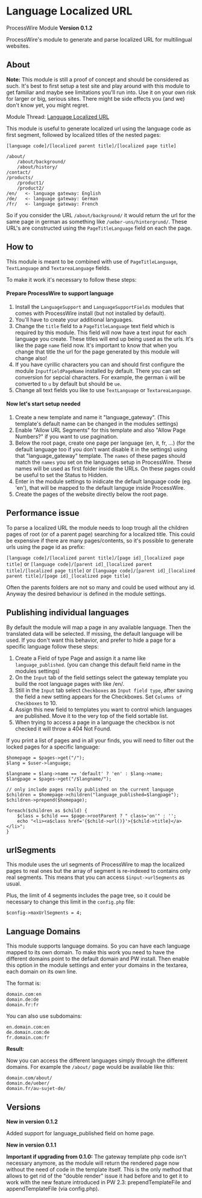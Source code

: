 Language Localized URL
=========================

ProcessWire Module **Version 0.1.2**

ProcessWire's module to generate and parse localized URL for multilingual websites.

## About

**Note:** This module is still a proof of concept and should be considered as such. It's best to first setup a test site and play around with this module to get familiar and maybe see limitations you'll run into. Use it on your own risk for larger or big, serious sites. There might be side effects you (and we) don't know yet, you might regret.

Module Thread: [Language Localized URL](http://processwire.com/talk/topic/1342-languagelocalizedurl/)

This module is useful to generate localized url using the language code as first segment, followed by localized titles of the nested pages:

`[language code]/[localized parent title]/[localized page title]`

	/about/
	    /about/background/
	    /about/history/
	/contact/
	/products/
	    /product1/
	    /product2/
	/en/   <- language gateway: English
	/de/   <- language gateway: German
	/fr/   <- language gateway: French

So if you consider the URL `/about/background/` it would return the url for the same page in german as something like `/ueber-uns/hintergrund/`. These URL's are constructed using the `PageTitleLanguage` field on each the page.

## How to

This module is meant to be combined with use of `PageTitleLanguage`, `TextLanguage` and `TextareaLanguage` fields.

To make it work it's necessary to follow these steps:

#### Prepare ProcessWire to support language
1. Install the `LanguageSupport` and `LanguageSupportFields` modules that comes with ProcessWire install (but not installed by default).
1. You'll have to create your additional languages.
1. Change the `title` field to a `PageTitleLanguage` text field which is required by this module. This field will now have a text input for each language you create. These titles will end up being used as the urls. It's like the page `name` field now. It's important to know that when you change that title the url for the page generated by this module will change also!
1. If you have cyrillic characters you can and should first configure the module `InputfieldPageName` installed by default. There you can set conversion for sepcial characters. For example, the german `ü` will be converted to `u` by default but should be `ue`.
1. Change all text fields you like to use `TextLanguage` or `TextareaLanguage`.

#### Now let's start setup needed
1. Create a new template and name it "language_gateway". (This template's default name can be changed in the modules settings)
1. Enable "Allow URL Segments" for this template and also "Allow Page Numbers?" if you want to use pagination.
1. Below the root page, create one page per language (en, it, fr, ...) (for the default language too if you don't want disable it in the settings) using that "language_gateway" template.
The `names` of these pages should match the `names` you set on the languages setup in ProcessWire. These names will be used as first folder inside the URLs. On these pages could be useful to set the Status to Hidden.
1. Enter in the module settings to inidicate the default language code (eg. 'en'), that will be mapped to the default languge inside ProcessWire.
1. Create the pages of the website directly below the root page.

## Performance issue

To parse a localized URL the module needs to loop trough all the children pages of root (or of a parent page) searching for a localized title.
This could be expensive if there are many pages/contents, so it's possible to generate urls using the page id as prefix:

`[language code]/[localized parent title]/[page id]_[localized page title]`
or
`[language code]/[parent id]_[localized parent title]/[localized page title]`
or
`[language code]/[parent id]_[localized parent title]/[page id]_[localized page title]`

Often the parents folders are not so many and could be used without any id.
Anyway the desired behaviour is defined in the module settings.

## Publishing individual languages

By default the module will map a page in any available language. Then the translated data will be selected. If missing, the default language will be used. If you don't want this behavior, and prefer to hide a page for a specific language follow these steps:

1. Create a Field of type Page and assign it a name like `language_published`. (you can change this default field name in the modules settings)
1. On the `Input` tab of the field settings select the gateway template you build the root language pages with like /en/.
1. Still in the `Input` tab select `Checkboxes` as `Input field type`, after saving the field a new setting appears for the Checkboxes. Set `Columns of Checkboxes` to 10.
1. Assign this new field to templates you want to control which languages are published. Move it to the very top of the field sortable list.
1. When trying to access a page in a language the checkbox is not checked it will throw a 404 Not Found.

If you print a list of pages and in all your finds, you will need to filter out the locked pages for a specific language:

	$homepage = $pages->get("/");
	$lang = $user->language;

	$langname = $lang->name == 'default' ? 'en' : $lang->name;
	$langpage = $pages->get("/$langname/");

	// only include pages really published on the current language
	$children = $homepage->children("language_published=$langpage");
	$children->prepend($homepage);

	foreach($children as $child) {
		$class = $child === $page->rootParent ? " class='on'" : '';
		echo "<li><a$class href='{$child->url()}'>{$child->title}</a></li>";
	}

## urlSegments

This module uses the url segments of ProcessWire to map the localized pages to real ones but the array of segment is re-indexed to contains only real segments.
This means that you can access `$input->urlSegments` as usual.

Plus, the limit of 4 segments includes the page tree, so it could be necessary to change this limit in the `config.php` file:

	$config->maxUrlSegments = 4;

## Language Domains

This module supports language domains. So you can have each language mapped to its own domain. To make this work you need to have the different domains point to the default domain and PW install. Then enable this option in the module settings and enter your domains in the textarea, each domain on its own line.

The format is:

	domain.com:en
	domain.de:de
	domain.fr:fr

You can also use subdomains:

	en.domain.com:en
	de.domain.com:de
	fr.domain.com:fr

**Result**:

Now you can access the different languages simply through the different domains. For example the `/about/` page would be available like this:

	domain.com/about/
	domain.de/ueber/
	domain.fr/au-sujet-de/

## Versions

**New in version 0.1.2**

Added support for language_published field on home page.


**New in version 0.1.1**

**Important if upgrading from 0.1.0:** The gateway template php code isn't necessary anymore, as the module will return the rendered page now without the need of code in the template itself. This is the only method that allows to get rid of the "double render" issue it had before and to get it to work with the new feature introduced in PW 2.3: prependTemplateFile and appendTemplateFile (via config.php).
